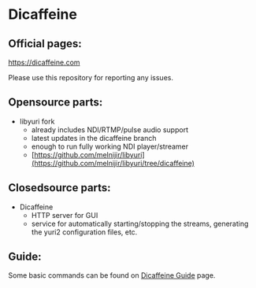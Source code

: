 # Dicaffeine

## Official pages:
https://dicaffeine.com

Please use this repository for reporting any issues.

## Opensource parts:

- libyuri fork
  - already includes NDI/RTMP/pulse audio support
  - latest updates in the dicaffeine branch
  - enough to run fully working NDI player/streamer
  - [https://github.com/melnijir/libyuri](https://github.com/melnijir/libyuri/tree/dicaffeine)

## Closedsource parts:

- Dicaffeine
  - HTTP server for GUI
  - service for automatically starting/stopping the streams, generating the yuri2 configuration files, etc.

## Guide:

Some basic commands can be found on [Dicaffeine Guide](https://dicaffeine.com/guide) page.
